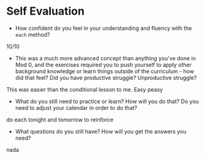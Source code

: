 # Self Evaluation

- How confident do you feel in your understanding and fluency with the `each` method?

10/10

- This was a much more advanced concept than anything you've done in Mod 0, and the exercises required you to push yourself to apply other background knowledge or learn things outside of the curriculum - how did that feel? Did you have productive struggle? Unproductive struggle?

This was easier than the conditional lesson to me.  Easy peasy

- What do you still need to practice or learn? How will you do that? Do you need to adjust your calendar in order to do that?

do each tonight and tomorrow to reinforce

- What questions do you still have? How will you get the answers you need?

nada
